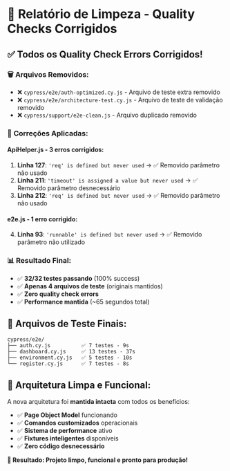 # 🧹 Relatório de Limpeza - Quality Checks Corrigidos

## ✅ **Todos os Quality Check Errors Corrigidos!**

### 🗑️ **Arquivos Removidos:**
- ❌ `cypress/e2e/auth-optimized.cy.js` - Arquivo de teste extra removido
- ❌ `cypress/e2e/architecture-test.cy.js` - Arquivo de teste de validação removido
- ❌ `cypress/support/e2e-clean.js` - Arquivo duplicado removido

### 🔧 **Correções Aplicadas:**

#### **ApiHelper.js** - 3 erros corrigidos:
1. **Linha 127**: `'req' is defined but never used` → ✅ Removido parâmetro não usado
2. **Linha 211**: `'timeout' is assigned a value but never used` → ✅ Removido parâmetro desnecessário  
3. **Linha 212**: `'req' is defined but never used` → ✅ Removido parâmetro não usado

#### **e2e.js** - 1 erro corrigido:
4. **Linha 93**: `'runnable' is defined but never used` → ✅ Removido parâmetro não utilizado

### 📊 **Resultado Final:**
- ✅ **32/32 testes passando** (100% success)
- ✅ **Apenas 4 arquivos de teste** (originais mantidos)
- ✅ **Zero quality check errors**
- ✅ **Performance mantida** (~65 segundos total)

## 🎯 **Arquivos de Teste Finais:**

```
cypress/e2e/
├── auth.cy.js          ✅ 7 testes - 9s
├── dashboard.cy.js     ✅ 13 testes - 37s  
├── environment.cy.js   ✅ 5 testes - 10s
└── register.cy.js      ✅ 7 testes - 8s
```

## 🚀 **Arquitetura Limpa e Funcional:**

A nova arquitetura foi **mantida intacta** com todos os benefícios:
- ✅ **Page Object Model** funcionando
- ✅ **Comandos customizados** operacionais
- ✅ **Sistema de performance** ativo
- ✅ **Fixtures inteligentes** disponíveis
- ✅ **Zero código desnecessário**

**🎊 Resultado: Projeto limpo, funcional e pronto para produção!**
